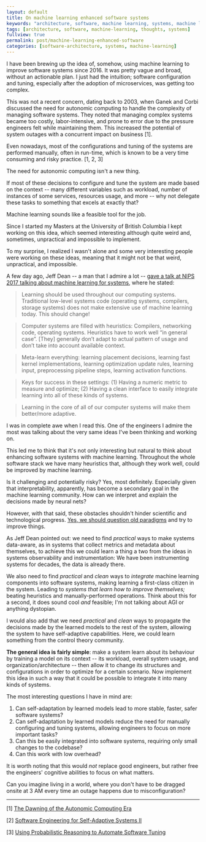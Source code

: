 ```yaml
---
layout: default
title: On machine learning enhanced software systems
keywords: "architecture, software, machine learning, systems, machine learning for systems"
tags: [architecture, software, machine-learning, thoughts, systems]
fullview: true
permalink: post/machine-learning-enhanced-software
categories: [software-architecture, systems, machine-learning]
---
```

I have been brewing up the idea of, somehow, using machine learning to improve software systems since 2016. It was pretty vague and broad, without an actionable plan. I just had the intuition; software configuration and tuning, especially after the adoption of microservices, was getting too complex.

This was not a recent concern, dating back to 2003, when Ganek and Corbi discussed the need for autonomic computing to handle the complexity of managing software systems. They noted that managing complex systems became too costly, labor-intensive, and prone to error due to the pressure engineers felt while maintaining them. This increased the potential of system outages with a concurrent impact on business [1].


Even nowadays, most of the configurations and tuning of the systems are performed manually, often in run-time, which is known to be a very time consuming and risky practice. [1, 2, 3]

The need for autonomic computing isn't a new thing.

If most of these decisions to configure and tune the system are made based on the context -- many different variables such as workload, number of instances of some services, resources usage, and more -- why not delegate these tasks to something that excels at exactly that?

Machine learning sounds like a feasible tool for the job.

Since I started my Masters at the University of British Columbia I kept working on this idea, which seemed interesting although quite weird and, sometimes, unpractical and impossible to implement.

To my surprise, I realized I wasn't alone and some very interesting people were working on these ideas, meaning that it might not be that weird, unpractical, and impossible.

A few day ago, Jeff Dean -- a man that I admire a lot -- [gave a talk at NIPS 2017 talking about machine learning for systems](https://news.ycombinator.com/item?id=15892956), where he stated:

> Learning should be used throughout our computing systems. Traditional low-level systems code (operating systems, compilers, storage systems) does not make extensive use of machine learning today. This should change!

> Computer systems are filled with heuristics: Compilers, networking code, operating systems. Heuristics have to work well “in general case”. [They] generally don’t adapt to actual pattern of usage and  don’t take into account available context.

> Meta-learn everything: learning placement decisions, learning fast kernel implementations, learning optimization update rules, learning input, preprocessing pipeline steps, learning activation functions.

> Keys for success in these settings: (1) Having a numeric metric to measure and optimize; (2) Having a clean interface to easily integrate learning into all of these kinds of systems.

> Learning in the core of all of our computer systems will make them better/more adaptive.

I was in complete awe when I read this. One of the engineers I admire the most was talking about the very same ideas I've been thinking and working on.

This led me to think that it's not only interesting but natural to think about enhancing software systems with machine learning. Throughout the whole software stack we have many heuristics that, although they work well, could be improved by machine learning.

Is it challenging and potentially risky? Yes, most definitely. Especially given that interpretability, apparently, has become a secondary goal in the machine learning community. How can we interpret and explain the decisions made by neural nets?

However, with that said, these obstacles shouldn't hinder scientific and technological progress. [Yes, we should question old paradigms](https://arxiv.org/pdf/1712.01208.pdf) and try to improve things.

As Jeff Dean pointed out: we need to find _practical_ ways to make systems data-aware, as in systems that collect metrics and metadata about themselves, to achieve this we could learn a thing a two from the ideas in systems observability and instrumentation: We have been instrumenting systems for decades, the data is already there.

We also need to find _practical_ and _clean_ ways to _integrate_ machine learning components into software systems, making learning a first-class citizen in the system. Leading to _systems that learn how to improve themselves;_ beating heuristics and manually-performed operations. Think about this for a second, it does sound cool _and_ feasible; I'm not talking about AGI or anything dystopian.

I would also add that we need _practical_ and _clean_  ways to propagate the decisions made by the learned models to the rest of the system, allowing the system to have self-adaptive capabilities. Here, we could learn something from the control theory community.

**The general idea is fairly simple**: make a system learn about its behaviour by training a model on its context -- its workload, overall system usage, and organization/architecture -- then allow it to change its structures and configurations in order to optimize for a certain scenario. Now implement this idea in such a way that it could be possible to integrate it into many kinds of systems.

The most interesting questions I have in mind are:

1. Can self-adaptation by learned models lead to more stable, faster, safer software systems?
2. Can self-adaptation by learned models reduce the need for manually configuring and tuning systems, allowing engineers to focus on more important tasks?
3. Can this be easily integrated into software systems, requiring only small changes to the codebase?
4. Can this work with low overhead?

It is worth noting that this would *not* replace good engineers, but rather free the engineers' cognitive abilities to focus on what matters.

Can you imagine living in a world, where you don't have to be dragged onsite at 3 AM every time an outage happens due to misconfiguration?


---

[1] [The Dawning of the Autonomic Computing Era](https://pdfs.semanticscholar.org/9e58/7266bfb13e39a9f722ae240a7a78ae7380ea.pdf)

[2] [Software Engineering for Self-Adaptive Systems II](https://link.springer.com/book/10.1007%2F978-3-642-35813-5)

[3] [Using Probabilistic Reasoning to Automate Software Tuning](http://citeseerx.ist.psu.edu/viewdoc/download?doi=10.1.1.90.8651&rep=rep1&type=pdf)

